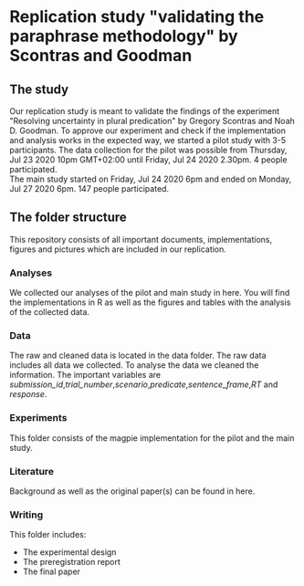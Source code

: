 # Replication study "validating the paraphrase methodology" by Scontras and Goodman
## The study
Our replication study is meant to validate the findings of the experiment "Resolving uncertainty in plural predication" by Gregory Scontras and Noah D. Goodman. To approve our experiment and check if the implementation and analysis works in the expected way, we started a pilot study with 3-5 participants. The data collection for the pilot was possible from Thursday, Jul 23 2020 10pm GMT+02:00 until Friday, Jul 24 2020 2.30pm. 4 people participated.  
The main study started on Friday, Jul 24 2020 6pm and ended on Monday, Jul 27 2020 6pm. 147 people participated.

## The folder structure
This repository consists of all important documents, implementations, figures and pictures which are included in our replication.

### Analyses
We collected our analyses of the pilot and main study in here. You will find the implementations in R as well as the figures and tables with the analysis of the collected data.

### Data
The raw and cleaned data is located in the data folder. The raw data includes all data we collected. To analyse the data we cleaned the information. The important variables are *submission_id*,*trial_number*,*scenario*,*predicate*,*sentence_frame*,*RT* and *response*.

### Experiments
This folder consists of the magpie implementation for the pilot and the main study.

### Literature
Background as well as the original paper(s) can be found in here.

### Writing
This folder includes:
* The experimental design
* The preregistration report
* The final paper

